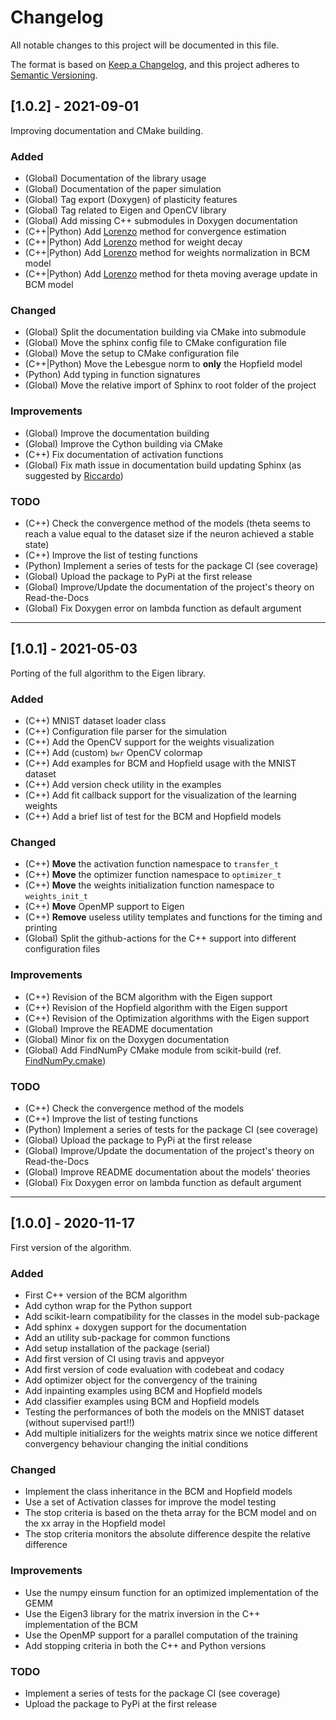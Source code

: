 # Changelog

All notable changes to this project will be documented in this file.

The format is based on [Keep a Changelog](https://keepachangelog.com/en/1.0.0/), and this project adheres to [Semantic Versioning](https://semver.org/spec/v2.0.0.html).

## [1.0.2] - 2021-09-01

Improving documentation and CMake building.

### Added

- (Global) Documentation of the library usage
- (Global) Documentation of the paper simulation
- (Global) Tag export (Doxygen) of plasticity features
- (Global) Tag related to Eigen and OpenCV library
- (Global) Add missing C++ submodules in Doxygen documentation
- (C++|Python) Add [Lorenzo](https://github.com/lorenzosquadrani) method for convergence estimation
- (C++|Python) Add [Lorenzo](https://github.com/lorenzosquadrani) method for weight decay
- (C++|Python) Add [Lorenzo](https://github.com/lorenzosquadrani) method for weights normalization in BCM model
- (C++|Python) Add [Lorenzo](https://github.com/lorenzosquadrani) method for theta moving average update in BCM model

### Changed

- (Global) Split the documentation building via CMake into submodule
- (Global) Move the sphinx config file to CMake configuration file
- (Global) Move the setup to CMake configuration file
- (C++|Python) Move the Lebesgue norm to **only** the Hopfield model
- (Python) Add typing in function signatures
- (Global) Move the relative import of Sphinx to root folder of the project

### Improvements

- (Global) Improve the documentation building
- (Global) Improve the Cython building via CMake
- (C++) Fix documentation of activation functions
- (Global) Fix math issue in documentation build updating Sphinx (as suggested by [Riccardo](https://github.com/riccardoBiondi))

### TODO

- (C++) Check the convergence method of the models (theta seems to reach a value equal to the dataset size if the neuron achieved a stable state)
- (C++) Improve the list of testing functions
- (Python) Implement a series of tests for the package CI (see coverage)
- (Global) Upload the package to PyPi at the first release
- (Global) Improve/Update the documentation of the project's theory on Read-the-Docs
- (Global) Fix Doxygen error on lambda function as default argument

--------------------------------------------------------------------------------------------------

## [1.0.1] - 2021-05-03

Porting of the full algorithm to the Eigen library.

### Added

- (C++) MNIST dataset loader class
- (C++) Configuration file parser for the simulation
- (C++) Add the OpenCV support for the weights visualization
- (C++) Add (custom) `bwr` OpenCV colormap
- (C++) Add examples for BCM and Hopfield usage with the MNIST dataset
- (C++) Add version check utility in the examples
- (C++) Add fit callback support for the visualization of the learning weights
- (C++) Add a brief list of test for the BCM and Hopfield models

### Changed

- (C++) **Move** the activation function namespace to `transfer_t`
- (C++) **Move** the optimizer function namespace to `optimizer_t`
- (C++) **Move** the weights initialization function namespace to `weights_init_t`
- (C++) **Move** OpenMP support to Eigen
- (C++) **Remove** useless utility templates and functions for the timing and printing
- (Global) Split the github-actions for the C++ support into different configuration files

### Improvements

- (C++) Revision of the BCM algorithm with the Eigen support
- (C++) Revision of the Hopfield algorithm with the Eigen support
- (C++) Revision of the Optimization algorithms with the Eigen support
- (Global) Improve the README documentation
- (Global) Minor fix on the Doxygen documentation
- (Global) Add FindNumPy CMake module from scikit-build (ref. [FindNumPy.cmake](https://github.com/scikit-build/scikit-build/blob/master/skbuild/resources/cmake/FindNumPy.cmake))

### TODO

- (C++) Check the convergence method of the models
- (C++) Improve the list of testing functions
- (Python) Implement a series of tests for the package CI (see coverage)
- (Global) Upload the package to PyPi at the first release
- (Global) Improve/Update the documentation of the project's theory on Read-the-Docs
- (Global) Improve README documentation about the models' theories
- (Global) Fix Doxygen error on lambda function as default argument

--------------------------------------------------------------------------------------------------


## [1.0.0] - 2020-11-17

First version of the algorithm.

### Added

- First C++ version of the BCM algorithm
- Add cython wrap for the Python support
- Add scikit-learn compatibility for the classes in the model sub-package
- Add sphinx + doxygen support for the documentation
- Add an utility sub-package for common functions
- Add setup installation of the package (serial)
- Add first version of CI using travis and appveyor
- Add first version of code evaluation with codebeat and codacy
- Add optimizer object for the convergency of the training
- Add inpainting examples using BCM and Hopfield models
- Add classifier examples using BCM and Hopfield models
- Testing the performances of both the models on the MNIST dataset (without supervised part!!)
- Add multiple initializers for the weights matrix since we notice different convergency behaviour changing the initial conditions

### Changed

- Implement the class inheritance in the BCM and Hopfield models
- Use a set of Activation classes for improve the model testing
- The stop criteria is based on the theta array for the BCM model and on the xx array in the Hopfield model
- The stop criteria monitors the absolute difference despite the relative difference

### Improvements

- Use the numpy einsum function for an optimized implementation of the GEMM
- Use the Eigen3 library for the matrix inversion in the C++ implementation of the BCM
- Use the OpenMP support for a parallel computation of the training
- Add stopping criteria in both the C++ and Python versions

### TODO

- Implement a series of tests for the package CI (see coverage)
- Upload the package to PyPi at the first release
